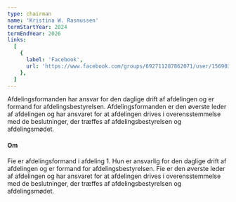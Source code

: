 ```yaml
---
type: chairman
name: 'Kristina W. Rasmussen'
termStartYear: 2024
termEndYear: 2026
links:
  [
    {
      label: 'Facebook',
      url: 'https://www.facebook.com/groups/692711287862071/user/1569036123/',
    },
  ]
---
```


Afdelingsformanden har ansvar for den daglige drift af afdelingen og er formand for afdelingsbestyrelsen. Afdelingsformanden er den øverste leder af afdelingen og har ansvaret for at afdelingen drives i overensstemmelse med de beslutninger, der træffes af afdelingsbestyrelsen og afdelingsmødet.

#### Om

Fie er afdelingsformand i afdeling 1. Hun er ansvarlig for den daglige drift af afdelingen og er formand for afdelingsbestyrelsen. Fie er den øverste leder af afdelingen og har ansvaret for at afdelingen drives i overensstemmelse med de beslutninger, der træffes af afdelingsbestyrelsen og afdelingsmødet.
